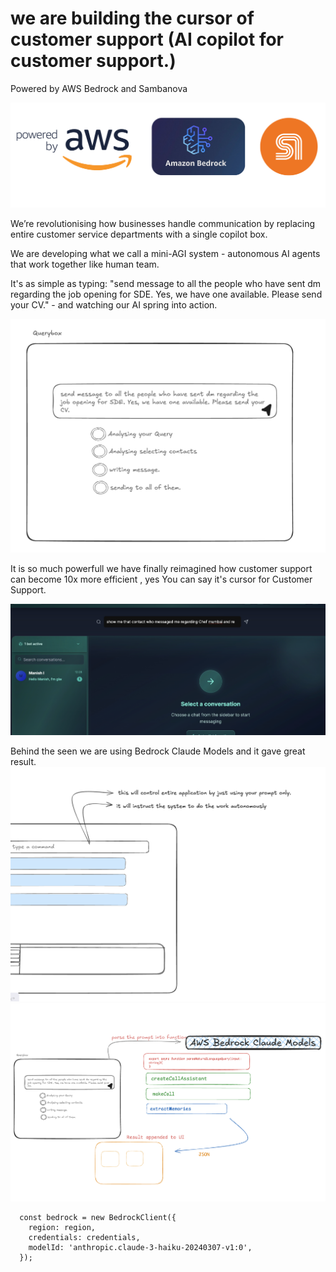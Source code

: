 


# we are building the cursor of customer support (AI copilot for customer support.)

Powered by AWS Bedrock and Sambanova 

![AWS](/public/images/hacy_cover.png)




We’re revolutionising how businesses handle communication by replacing entire customer service departments with a single copilot box.

We are developing what we call a mini-AGI system - autonomous AI agents that work together like human team. 

It's as simple as typing: "send message to all the people who have sent dm regarding the job opening for SDE. Yes, we have one available. Please send your CV." - and watching our AI spring into action.  


![Querybox wireframe](/Idea/querybox_wireframe.png)


It is so much powerfull we have finally reimagined how customer support can become 10x more efficient , yes You can say it's cursor for Customer Support.

![AdvancceQueryBox](/public/images/BLQuery1.png)

Behind the seen we are using Bedrock Claude Models and it gave great result.
![QueryBox](/Idea/qb1_wireframe.png)
![QueryBox](/Idea/queryboxmechanism.png)

```
  const bedrock = new BedrockClient({
    region: region,
    credentials: credentials,
    modelId: 'anthropic.claude-3-haiku-20240307-v1:0',
  });
```








